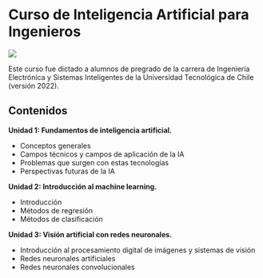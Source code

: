# Curso de Inteligencia Artificial para Ingenieros
<img src="https://github.com/carltoro/Curso_Inteligencia_Artificial_para_Ingenieros/blob/1c1feac136c12622d33d79c0b29ce57a65cdd2eb/Images/IA_course.png">


Este curso fue dictado a alumnos de pregrado de la carrera de Ingeniería Electrónica y Sistemas Inteligentes de la Universidad Tecnológica de Chile (versión 2022).

## Contenidos
**Unidad 1: Fundamentos de inteligencia artificial.**
- Conceptos generales
- Campos técnicos y campos de aplicación de la IA
- Problemas que surgen con estas tecnologías
- Perspectivas futuras de la IA
  
**Unidad 2: Introducción al machine learning.**
- Introducción
- Métodos de regresión
- Métodos de clasificación
  
**Unidad 3: Visión artificial con redes neuronales.**
- Introducción al procesamiento digital de imágenes y sistemas de visión
- Redes neuronales artificiales
- Redes neuronales convolucionales
  

